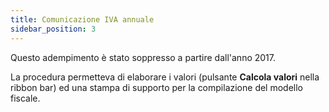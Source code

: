 ```yaml
---
title: Comunicazione IVA annuale
sidebar_position: 3
---
```


Questo adempimento è stato soppresso a partire dall'anno 2017.

La procedura permetteva di elaborare i valori (pulsante **Calcola valori** nella ribbon bar) ed una stampa di supporto per la compilazione del modello fiscale.







